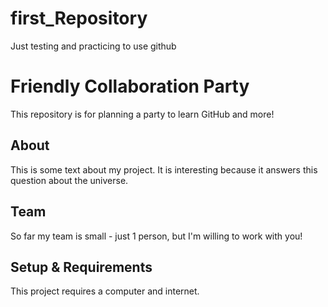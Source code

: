 # first_Repository
Just testing and practicing to use github
# Friendly Collaboration Party 

This repository is for planning a party to learn GitHub and more!

## About
This is some text about my project. It is interesting because it answers this question about the universe. 

## Team
So far my team is small - just 1 person, but I'm willing to work with you!

## Setup & Requirements
This project requires a computer and internet. 
